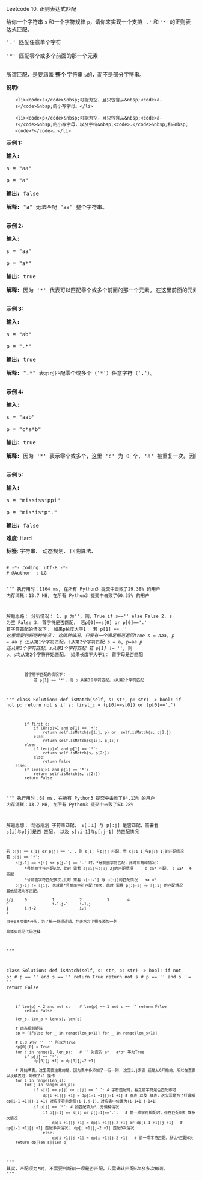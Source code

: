 Leetcode 10. 正则表达式匹配
<p>给你一个字符串&nbsp;<code>s</code>&nbsp;和一个字符规律&nbsp;<code>p</code>，请你来实现一个支持 <code>&#39;.&#39;</code>&nbsp;和&nbsp;<code>&#39;*&#39;</code>&nbsp;的正则表达式匹配。</p>


<pre>&#39;.&#39; 匹配任意单个字符

&#39;*&#39; 匹配零个或多个前面的那一个元素

</pre>



<p>所谓匹配，是要涵盖&nbsp;<strong>整个&nbsp;</strong>字符串&nbsp;<code>s</code>的，而不是部分字符串。</p>



<p><strong>说明:</strong></p>



<ul>

	<li><code>s</code>&nbsp;可能为空，且只包含从&nbsp;<code>a-z</code>&nbsp;的小写字母。</li>

	<li><code>p</code>&nbsp;可能为空，且只包含从&nbsp;<code>a-z</code>&nbsp;的小写字母，以及字符&nbsp;<code>.</code>&nbsp;和&nbsp;<code>*</code>。</li>

</ul>



<p><strong>示例 1:</strong></p>



<pre><strong>输入:</strong>

s = &quot;aa&quot;

p = &quot;a&quot;

<strong>输出:</strong> false

<strong>解释:</strong> &quot;a&quot; 无法匹配 &quot;aa&quot; 整个字符串。

</pre>



<p><strong>示例 2:</strong></p>



<pre><strong>输入:</strong>

s = &quot;aa&quot;

p = &quot;a*&quot;

<strong>输出:</strong> true

<strong>解释:</strong>&nbsp;因为 &#39;*&#39; 代表可以匹配零个或多个前面的那一个元素, 在这里前面的元素就是 &#39;a&#39;。因此，字符串 &quot;aa&quot; 可被视为 &#39;a&#39; 重复了一次。

</pre>



<p><strong>示例&nbsp;3:</strong></p>



<pre><strong>输入:</strong>

s = &quot;ab&quot;

p = &quot;.*&quot;

<strong>输出:</strong> true

<strong>解释:</strong>&nbsp;&quot;.*&quot; 表示可匹配零个或多个（&#39;*&#39;）任意字符（&#39;.&#39;）。

</pre>



<p><strong>示例 4:</strong></p>



<pre><strong>输入:</strong>

s = &quot;aab&quot;

p = &quot;c*a*b&quot;

<strong>输出:</strong> true

<strong>解释:</strong>&nbsp;因为 &#39;*&#39; 表示零个或多个，这里 &#39;c&#39; 为 0 个, &#39;a&#39; 被重复一次。因此可以匹配字符串 &quot;aab&quot;。

</pre>



<p><strong>示例 5:</strong></p>



<pre><strong>输入:</strong>

s = &quot;mississippi&quot;

p = &quot;mis*is*p*.&quot;

<strong>输出:</strong> false</pre>





 **难度**: Hard



 **标签**: 字符串、 动态规划、 回溯算法、 





<div class="hcb_wrap">
<pre class="prism undefined-numbers lang-python" data-lang="Python"><code>
# -*- coding: utf-8 -*-
# @Author  : LG

"""
执行用时：1164 ms, 在所有 Python3 提交中击败了29.38% 的用户
内存消耗：13.7 MB, 在所有 Python3 提交中击败了60.35% 的用户

解题思路：
    分析情况：
        1. p 为'', 则，True if s=='' else False
        2. s 为空 False
        3. 首字符是否匹配， 若p[0]==s[0] or p[0]=='.'
            首字符匹配的情况下：
                如果p长度大于1：
                    若 p[1] == '*'
                        这里需要判断两种情况： 这俩种情况，只要有一个满足即可返回true
                            s = aaa, p = a*a    p 还从第1个字符匹配。s从第2个字符匹配
                            s = a, p=a*a        p 还从第3个字符匹配。s从第1个字符匹配
                    若 p[1] != '*', 则 p、s均从第2个字符开始匹配。
                如果长度不大于1：
                    首字母是否匹配

            首字符不匹配的情况下：
                若 p[1] == '*', 则 p 从第3个字符匹配。s从第2个字符匹配

"""
class Solution:
    def isMatch(self, s: str, p: str) -> bool:
        if not p:
            return not s
        if s:
            first_c = (p[0]==s[0]) or (p[0]=='.')

            if first_c:
                if len(p)>1 and p[1] == '*':
                    return self.isMatch(s[1:], p) or  self.isMatch(s, p[2:])
                else:
                    return self.isMatch(s[1:], p[1:])
            else:
                if len(p)>1 and p[1] == '*':
                    return self.isMatch(s, p[2:])
                else:
                    return False
        else:
            if len(p)>1 and p[1] == '*':
                return self.isMatch(s, p[2:])
            return False

"""
执行用时：68 ms, 在所有 Python3 提交中击败了64.13% 的用户
内存消耗：13.7 MB, 在所有 Python3 提交中击败了53.28%

解题思想：
    动态规划
    字符串匹配， s[：i] 与 p[:j] 是否匹配，需要看 s[i]与p[j]是否 匹配， 以及 s[:i-1]与p[:j-1] 的匹配情况
    
    若 p[j] == s[i] or p[j] == '.', 则 s[i] 与p[j] 匹配，看 s[:i-1]与p[:j-1]的匹配情况
    若 p[j] == '*':
        p[j-1] == s[i] or p[j-1] == '.' 时，*号前面字符匹配，此时有两种情况：
            *号前面字符匹配0次，此时 需看 s[:i]与p[:j-2]的匹配情况     c ca* 匹配， c va*  不匹配
            *号前面字符匹配多次,此时 需看 s[:i-1] 与 p[:j]的匹配情况   aa a*
        p[j-1] != s[i], 也就是*号前面字符匹配了0次，此时 需看 p[:j-2] 与 s[:i] 的匹配情况
    其他情况均不匹配。

    i/j     0           1           2           3        4
    0                   i-1,j-1     i-1,j
    1       i,j-2                   i,j
    2       
    
    由于p不会由*开头，为了统一处理逻辑，在表格左上侧多添加一列
    
    具体实现见代码注释
"""

class Solution:
    def isMatch(self, s: str, p: str) -> bool:
        if not p:           # p == '' and s == '' return True
            return not s    # p == '' and s ！= '' return False

        if len(p) < 2 and not s:    # len(p) == 1 and s == '' return False
            return False

        len_s, len_p = len(s), len(p)

        # 动态规划矩阵
        dp = [[False for _ in range(len_p+1)] for _ in range(len_s+1)]

        # 0,0 对应 ''  '' 所以为True
        dp[0][0] = True
        for j in range(1, len_p):   # '' 对应的 a*   a*b* 等为True
            if p[j] == '*':
                dp[0][j +1] = dp[0][j-2 +1]

        # 开始填表，这里需要注意的是，因为表中多添加了一行一列, 这里i,j索引 还是从0开始的，所以在查表以及填表时，均做了+1 操作
        for i in range(len_s):
            for j in range(len_p):
                if s[i] == p[j] or p[j] == '.': # 字符匹配时，看之前字符是否匹配即可
                    dp[i +1][j +1] = dp[i-1 +1][j-1 +1] # 查表 以及 填表，这么写是为了好理解 dp[i-1 +1][j-1 +1] 对应字符串索引(i-1,j-1)，对应表中位置为(i-1+1,j-1+1)
                if p[j] == '*': # 如匹配项为*，分俩种情况
                    if p[j-1] == s[i] or p[j-1]=='.':   # 前一项字符相配时，存在匹配0次 或多次情况
                        dp[i +1][j +1] = dp[i +1][j-2 +1] or dp[i-1 +1][j +1]   # dp[i-1 +1][j +1] 匹配多次情况； dp[i +1][j-2 +1] 匹配0次情况
                    else:
                        dp[i +1][j +1] = dp[i +1][j-2 +1]   # 前一项字符匹配，默认*匹配0次
        return dp[len_s][len_p]

"""
其实，匹配项为*时，不需要判断前一项是否匹配，只需确认匹配0次及多次即可。
"""
</code></pre></div>
